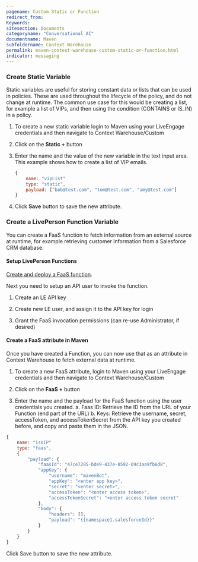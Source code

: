 ```yaml
---
pagename: Custom Static or Function
redirect_from:
Keywords:
sitesection: Documents
categoryname: "Conversational AI"
documentname: Maven
subfoldername: Context Warehouse
permalink: maven-context-warehouse-custom-static-or-function.html
indicator: messaging
---
```


### Create Static Variable

Static variables are useful for storing constant data or lists that can be used in policies. These are used throughout the lifecycle of the policy, and do not change at runtime. The common use case for this would be creating a list, for example a list of VIPs, and then using the condition (CONTAINS or IS_IN) in a policy. 

1. To create a new static variable login to Maven using your LiveEngage credentials and then navigate to Context Warehouse/Custom

2. Click on the **Static +** button

3. Enter the name and the value of the new variable in the text input area. This example shows how to create a list of VIP emails. 

    ```javascript
    {
        name: "vipList"
        type: "static",
        payload: ["bob@test.com", "tom@test.com", "amy@test.com"]
    }
    ```

4. Click **Save** button to save the new attribute. 

### Create a LivePerson Function Variable

You can create a FaaS function to fetch information from an external source at runtime, for example retrieving customer information from a Salesforce CRM database. 

#### Setup LivePerson Functions

[Create and deploy a FaaS function](liveperson-functions-getting-started.html). 

Next you need to setup an API user to invoke the function.

1. Create an LE API key

2. Create new LE user, and assign it to the API key for login

3. Grant the FaaS invocation permissions (can re-use Administrator, if desired)

#### Create a FaaS attribute in Maven

Once you have created a Function, you can now use that as an attribute in Context Warehouse to fetch external data at runtime. 

1. To create a new FaaS attribute, login to Maven using your LiveEngage credentials and then navigate to Context Warehouse/Custom

2. Click on the **FaaS +** button

3. Enter the name and the payload for the FaaS function using the user credentials you created. 
    a. Faas ID: Retrieve the ID from the URL of your Function (end part of the URL)
    b. Keys: Retrieve the username, secret, accessToken, and accessTokenSecret from the API key you created before, and copy and paste them in the JSON. 

```javascript	
{
    name: "isVIP"
    type: "faas",
    {
        "payload": {
            "faasId": "47ce7285-bde9-437e-8592-09c3aa9fb6d8",
            "appKey": {
                "username": "mavenBot",
                "appKey": "<enter app key>",
                "secret": "<enter secret>",
                "accessToken": "<enter access token>",
                "accessTokenSecret": "<enter access token secret"
            },
            "body": {
                "headers": [],
                "payload": "{{namespace1.salesforceId}}"
            }
        }
    }
}
```

Click Save button to save the new attribute. 
